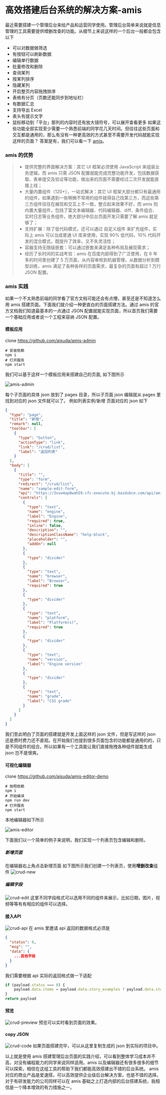 # 高效搭建后台系统的解决方案-amis

最近需要搭建一个管理后台来给产品和运营同学使用。管理后台简单来说就是信息管理的工具需要提供增删改查的功能。从细节上来说这样的一个后台一般都会包含以下
* 可以对数据做筛选
* 有按钮可以刷新数据
* 编辑单行数据
* 批量修改和删除
* 查询某列
* 按某列排序
* 隐藏某列
* 开启整页内容拖拽排序
* 表格有分页（页数还能同步到地址栏）
* 有数据汇总
* 支持导出 Excel
* 表头有提示文字
* 鼠标移动到「平台」那列的内容时还有放大镜符号，可以展开查看更多
如果这些功能全部实现至少需要一个熟悉前端的同学花几天时间。但往往这些页面和交互都是通用的，那么有没有一种更高效的方式甚至不需要开发代码就能实现这样的页面？
答案是有，我们可以看一下 [amis](https://aisuda.bce.baidu.com/amis/zh-CN/docs/index)。

### amis 的优势
>* 提供完整的界面解决方案：其它 UI 框架必须使用 JavaScript 来组装业务逻辑，而 amis 只需 JSON 配置就能完成完整功能开发，包括数据获取、表单提交及验证等功能，做出来的页面不需要经过二次开发就能直接上线；
>* 大量内置组件（120+），一站式解决：其它 UI 框架大部分都只有最通用的组件，如果遇到一些稍微不常用的组件就得自己找第三方，而这些第三方组件往往在展现和交互上不一致，整合起来效果不好，而 amis 则内置大量组件，包括了富文本编辑器、代码编辑器、diff、条件组合、实时日志等业务组件，绝大部分中后台页面开发只需要了解 amis 就足够了；
>* 支持扩展：除了低代码模式，还可以通过 自定义组件 来扩充组件，实际上 amis 可以当成普通 UI 库来使用，实现 90% 低代码，10% 代码开发的混合模式，既提升了效率，又不失灵活性；
>* 容器支持无限级嵌套：可以通过嵌套来满足各种布局及展现需求；
>* 经历了长时间的实战考验：amis 在百度内部得到了广泛使用，在 6 年多的时间里创建了 5 万页面，从内容审核到机器管理，从数据分析到模型训练，amis 满足了各种各样的页面需求，最复杂的页面有超过 1 万行 JSON 配置。

### amis 实践
如果一个不太熟悉前端的同学看了官方文档可能还会有点懵，甚至还是不知道怎么用 amis 搭建页面。下面我们就介绍一种更直白的页面搭建方法。通过 amis 的官方文档我们知道最基本的一点通过 JSON 配置就能实现页面，所以首页我们需要一个基础应用或者说一个工程来容纳 JSON 配置。

#### 模板应用
clone https://github.com/aisuda/amis-admin  
```
# 安装依赖
npm i
# 打开服务
npm start
```
我们可以基于这样一个模板应用来搭建自己的页面, 如下图所示

![amis-admin](https://pics.lxkaka.wang/amis-admin)

每个子页面的具体 json 放到了 pages 目录，所以子页面 json 编辑就从 pages 里找到对应的 json 文件就可以了。
例如列表实例/新增 页面对应的 json 如下
```json
{
  "type": "page",
  "title": "新增",
  "remark": null,
  "toolbar": [
    {
      "type": "button",
      "actionType": "link",
      "link": "/crud/list",
      "label": "返回列表"
    }
  ],
  "body": [
    {
      "title": "",
      "type": "form",
      "redirect": "/crud/list",
      "name": "sample-edit-form",
      "api": "https://3xsw4ap8wah59.cfc-execute.bj.baidubce.com/api/amis-mock/sample",
      "controls": [
        {
          "type": "text",
          "name": "engine",
          "label": "Engine",
          "required": true,
          "inline": false,
          "description": "",
          "descriptionClassName": "help-block",
          "placeholder": "",
          "addOn": null
        },
        {
          "type": "divider"
        },
        {
          "type": "text",
          "name": "browser",
          "label": "Browser",
          "required": true
        },
        {
          "type": "divider"
        },
        {
          "type": "text",
          "name": "platform",
          "label": "Platform(s)",
          "required": true
        },
        {
          "type": "divider"
        },
        {
          "type": "text",
          "name": "version",
          "label": "Engine version"
        },
        {
          "type": "divider"
        },
        {
          "type": "text",
          "name": "grade",
          "label": "CSS grade"
        }
      ]
    }
  ]
}
```
我们至此明白了页面的搭建就是开发上面这样的 json 文件，但是写这样的 json 还是费时费力还不直观。在开始我们也提到很多页面包含的功能都是通用的的，只是不同组件的组合。所以如果有一个工具能让我们直接拖拽各种组件就能生成 json 岂不是很爽。

#### 可视化编辑器
clone https://github.com/aisuda/amis-editor-demo
```
# 按照依赖
npm i
# 开始编译
npm run dev
# 打开服务
npm start
```
本地编辑器如下所示

![amis-editor](https://pics.lxkaka.wang/amis-editor-demo)

下面我们以一个简单的例子来说明，我们实现一个列表页包含编辑和删除。
##### 新增页面
在编辑器右上角点击新增页面
如下图所示我们创建一个列表页，使用**增删改查**组件
![crud-new](https://pics.lxkaka.wang/new-page)

##### 编辑字段
![crud-edit](https://pics.lxkaka.wang/curd-edit)
这里不同字段格式可以选用不同的组件来展示，比如日期，图片，视频等等有有相应的组件可以选择。

#### 接入API
![crud-api](https://pics.lxkaka.wang/crud-api)
在 amis 里邀请 api 返回的数据格式必须是
```json
{
  "status": 0,
  "msg": "",
  "data": {
    ...其他字段
  }
}
```
我们需要根据 api 实际的返回格式做一下适配
```javascript
if (payload.status === 0) {
    payload.data.items = payload.data.story_examples ? payload.data.story_examples : []
}
return payload
```

#### 预览
![crud-preview](https://pics.lxkaka.wang/crud-preview)
预览可以实时看到页面的效果。

#### copy JSON
![crud-code](https://pics.lxkaka.wang/curd-code)
如果页面搭建完毕，可以从这里复制生成的 json 到实际的项目中。

以上就是使用 amis 搭建管理后台页面的实践介绍，可以看到整体学习成本并不高，对没有编程能力的同学来说同样适用。amis 以及编辑器还有很多很多的细节可以探索，相信在这组工具的帮助下我们都能高效搭建出不错的后台系统。
amis 对应的商业产品是爱速搭，可以高效提供企业级后台解决方案，也是不错的选择。对于有研发能力的公司同样可以在 amis 基础之上打造内部的后台搭建系统，我相信是一个降本增效的有力措施之一。




